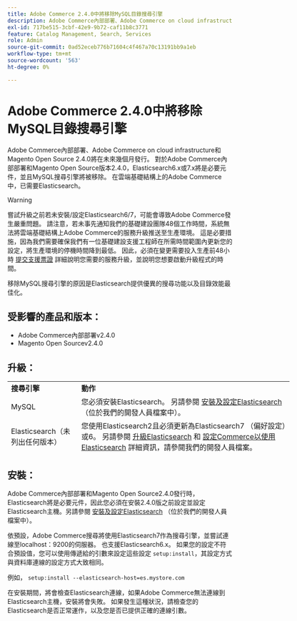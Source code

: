 ```yaml
---
title: Adobe Commerce 2.4.0中將移除MySQL目錄搜尋引擎
description: Adobe Commerce內部部署、Adobe Commerce on cloud infrastructure和Magento Open Source 2.4.0將在未來幾個月發行。 對於Adobe Commerce內部部署和Magento Open Source版本2.4.0，Elasticsearch6.x或7.x將是必要元件，並且MySQL搜尋引擎將被移除。 在雲端基礎結構上的Adobe Commerce中，已需要Elasticsearch。
exl-id: 717be515-3cbf-42e9-9b72-caf11b8c3771
feature: Catalog Management, Search, Services
role: Admin
source-git-commit: 0ad52eceb776b71604c4f467a70c13191bb9a1eb
workflow-type: tm+mt
source-wordcount: '563'
ht-degree: 0%

---
```


# Adobe Commerce 2.4.0中將移除MySQL目錄搜尋引擎

Adobe Commerce內部部署、Adobe Commerce on cloud infrastructure和Magento Open Source 2.4.0將在未來幾個月發行。 對於Adobe Commerce內部部署和Magento Open Source版本2.4.0，Elasticsearch6.x或7.x將是必要元件，並且MySQL搜尋引擎將被移除。 在雲端基礎結構上的Adobe Commerce中，已需要Elasticsearch。

>[!WARNING]
>
>嘗試升級之前若未安裝/設定Elasticsearch6/7，可能會導致Adobe Commerce發生嚴重問題。 請注意，若未事先通知我們的基礎建設團隊48個工作時間，系統無法將雲端基礎結構上Adobe Commerce的服務升級推送至生產環境。 這是必要措施，因為我們需要確保我們有一位基礎建設支援工程師在所需時間範圍內更新您的設定，將生產環境的停機時間降到最低。 因此，必須在變更需要投入生產前48小時 [提交支援票證](/help/help-center-guide/help-center/magento-help-center-user-guide.md#submit-ticket) 詳細說明您需要的服務升級，並說明您想要啟動升級程式的時間。

移除MySQL搜尋引擎的原因是Elasticsearch提供優異的搜尋功能以及目錄效能最佳化。

## 受影響的產品和版本：

* Adobe Commerce內部部署v2.4.0
* Magento Open Sourcev2.4.0

## 升級：

<table style="height: 164px; width: 632.2px;">
<tbody>
<tr>
<td class="wysiwyg-text-align-center" style="width: 133px;"><strong>搜尋引擎</strong></td>
<td class="wysiwyg-text-align-center" style="width: 478.2px;"><strong>動作</strong></td>
</tr>
<tr>
<td class="wysiwyg-text-align-center" style="width: 133px;">MySQL</td>
<td style="width: 478.2px;">您必須安裝Elasticsearch。 另請參閱 <a href="https://devdocs.magento.com/guides/v2.3/config-guide/elasticsearch/es-overview.html">安裝及設定Elasticsearch</a> （位於我們的開發人員檔案中）。</td>
</tr>
<tr>
<td class="wysiwyg-text-align-center" style="width: 133px;">Elasticsearch（未列出任何版本）</td>
<td style="width: 478.2px;">您使用Elasticsearch2且必須更新為Elasticsearch7 （偏好設定）或6。 另請參閱 <a href="https://devdocs.magento.com/guides/v2.3/config-guide/elasticsearch/es-overview.html#es-upgrade6">升級Elasticsearch</a> 和 <a href="https://devdocs.magento.com/guides/v2.3/config-guide/elasticsearch/configure-magento.html">設定Commerce以使用Elasticsearch</a> 詳細資訊，請參閱我們的開發人員檔案。</td>
</tr>
<tr>
<td class="wysiwyg-text-align-center" style="width: 133px;">ELASTICSEARCH5</td>
<td style="width: 478.2px;">Elasticsearch5已達到其 <a href="https://www.elastic.co/support/eol">生命週期結束</a> 和，在Adobe Commerce 2.4.0中已過時。更新至Elasticsearch7 （偏好設定）或6。</td>
</tr>
<tr>
<td class="wysiwyg-text-align-center" style="width: 133px;">Elasticsearch6或7</td>
<td style="width: 478.2px;">升級到Adobe Commerce 2.4.0之前，您不需要執行任何其他步驟。</td>
</tr>
<tr>
<td class="wysiwyg-text-align-center" style="width: 133px;">協力廠商擴充功能</td>
<td style="width: 478.2px;">您不需要安裝Elasticsearch。 Adobe Commerce建議您連絡搜尋引擎廠商，判斷擴充功能是否與Adobe Commerce 2.4.0完全相容。</td>
</tr>
</tbody>
</table>

## 安裝：

Adobe Commerce內部部署和Magento Open Source2.4.0發行時，Elasticsearch將是必要元件，因此您必須在安裝2.4.0版之前設定並設定Elasticsearch主機。另請參閱 [安裝及設定Elasticsearch](https://devdocs.magento.com/guides/v2.3/config-guide/elasticsearch/es-overview.html) （位於我們的開發人員檔案中）。

依預設，Adobe Commerce搜尋將使用Elasticsearch7作為搜尋引擎，並嘗試連線至localhost：9200的伺服器。 也支援Elasticsearch6.x。 如果您的設定不符合預設值，您可以使用傳遞給的引數來設定這些設定 `setup:install`，其設定方式與資料庫連線的設定方式大致相同。

例如， `setup:install --elasticsearch-host=es.mystore.com`

在安裝期間，將會檢查Elasticsearch連線，如果Adobe Commerce無法連線到Elasticsearch主機，安裝將會失敗。 如果發生這種狀況，請檢查您的Elasticsearch是否正常運作，以及您是否已提供正確的連線引數。
